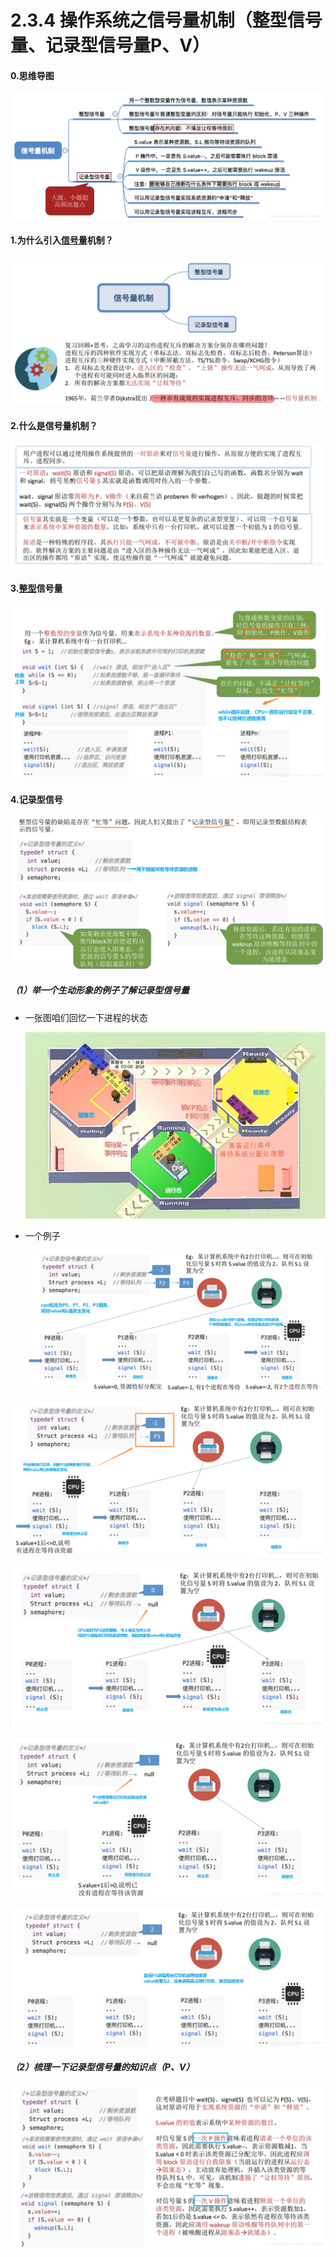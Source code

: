 # 2.3.4 操作系统之信号量机制（整型信号量、记录型信号量P、V）

#### 0.思维导图

![5458846224c61f423ef7aed710221706](./pictures/5458846224c61f423ef7aed710221706.png)

#### 1.为什么引入[信号量](https://so.csdn.net/so/search?q=信号量&spm=1001.2101.3001.7020)机制？

![bee140ecf0904ca9d8b824e7b6bc580c](./pictures/bee140ecf0904ca9d8b824e7b6bc580c.png)

#### 2.什么是信号量机制？

![982d5d03261c92e870d577582adb6011](./pictures/982d5d03261c92e870d577582adb6011.png)

#### 3.[整型](https://so.csdn.net/so/search?q=整型&spm=1001.2101.3001.7020)信号量

![53e9915dd5eac50f92beaaf0f9010279](./pictures/53e9915dd5eac50f92beaaf0f9010279.png)

#### 4.记录型信号

![5618c03127458823e294f999d218a2ee](./pictures/5618c03127458823e294f999d218a2ee.png)

##### （1）举一个生动形象的例子了解记录型信号量

- 一张图咱们回忆一下进程的状态

  ![86a8462cfbc7e33878a8eb3c52b0523f](./pictures/86a8462cfbc7e33878a8eb3c52b0523f.png)

- 一个例子

  ![0381b8a326d24a590ea73efab2dee5b9](./pictures/0381b8a326d24a590ea73efab2dee5b9.png)

![51b77acd6e708605581886c8eba219b1](./pictures/51b77acd6e708605581886c8eba219b1.png)

![2f86a38dc749db988df3f47cc7137a2b](./pictures/2f86a38dc749db988df3f47cc7137a2b.png)

![f95126b061607697b76ca3e71ce7007c](./pictures/f95126b061607697b76ca3e71ce7007c.png)

![af0c485c1f6f89e4a19cae441d71bcf7](./pictures/af0c485c1f6f89e4a19cae441d71bcf7.png)

##### （2）梳理一下记录型信号量的知识点（P、V）

![3061b5106f013f46b62401ce8deb6d1a](./pictures/3061b5106f013f46b62401ce8deb6d1a.png)